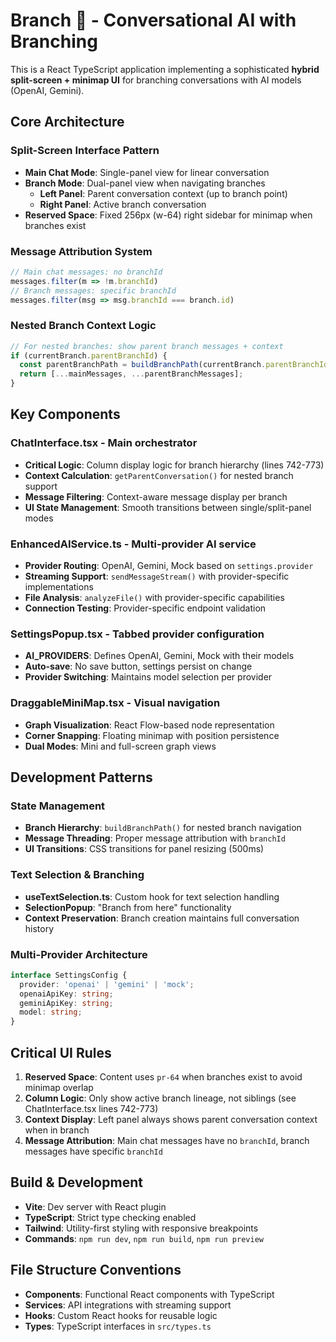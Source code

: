 <!-- Use this file to provide workspace-specific custom instructions to Copilot. For more details, visit https://code.visualstudio.com/docs/copilot/copilot-customization#_use-a-githubcopilotinstructionsmd-file -->

# Branch 🌿 - Conversational AI with Branching

This is a React TypeScript application implementing a sophisticated **hybrid split-screen + minimap UI** for branching conversations with AI models (OpenAI, Gemini).

## Core Architecture

### **Split-Screen Interface Pattern**
- **Main Chat Mode**: Single-panel view for linear conversation
- **Branch Mode**: Dual-panel view when navigating branches
  - **Left Panel**: Parent conversation context (up to branch point)
  - **Right Panel**: Active branch conversation
- **Reserved Space**: Fixed 256px (w-64) right sidebar for minimap when branches exist

### **Message Attribution System**
```typescript
// Main chat messages: no branchId
messages.filter(m => !m.branchId)
// Branch messages: specific branchId
messages.filter(msg => msg.branchId === branch.id)
```

### **Nested Branch Context Logic**
```typescript
// For nested branches: show parent branch messages + context
if (currentBranch.parentBranchId) {
  const parentBranchPath = buildBranchPath(currentBranch.parentBranchId);
  return [...mainMessages, ...parentBranchMessages];
}
```

## Key Components

### **ChatInterface.tsx** - Main orchestrator
- **Critical Logic**: Column display logic for branch hierarchy (lines 742-773)
- **Context Calculation**: `getParentConversation()` for nested branch support
- **Message Filtering**: Context-aware message display per branch
- **UI State Management**: Smooth transitions between single/split-panel modes

### **EnhancedAIService.ts** - Multi-provider AI service
- **Provider Routing**: OpenAI, Gemini, Mock based on `settings.provider`
- **Streaming Support**: `sendMessageStream()` with provider-specific implementations
- **File Analysis**: `analyzeFile()` with provider-specific capabilities
- **Connection Testing**: Provider-specific endpoint validation

### **SettingsPopup.tsx** - Tabbed provider configuration
- **AI_PROVIDERS**: Defines OpenAI, Gemini, Mock with their models
- **Auto-save**: No save button, settings persist on change
- **Provider Switching**: Maintains model selection per provider

### **DraggableMiniMap.tsx** - Visual navigation
- **Graph Visualization**: React Flow-based node representation
- **Corner Snapping**: Floating minimap with position persistence
- **Dual Modes**: Mini and full-screen graph views

## Development Patterns

### **State Management**
- **Branch Hierarchy**: `buildBranchPath()` for nested branch navigation
- **Message Threading**: Proper message attribution with `branchId`
- **UI Transitions**: CSS transitions for panel resizing (500ms)

### **Text Selection & Branching**
- **useTextSelection.ts**: Custom hook for text selection handling
- **SelectionPopup**: "Branch from here" functionality
- **Context Preservation**: Branch creation maintains full conversation history

### **Multi-Provider Architecture**
```typescript
interface SettingsConfig {
  provider: 'openai' | 'gemini' | 'mock';
  openaiApiKey: string;
  geminiApiKey: string;
  model: string;
}
```

## Critical UI Rules

1. **Reserved Space**: Content uses `pr-64` when branches exist to avoid minimap overlap
2. **Column Logic**: Only show active branch lineage, not siblings (see ChatInterface.tsx lines 742-773)
3. **Context Display**: Left panel always shows parent conversation context when in branch
4. **Message Attribution**: Main chat messages have no `branchId`, branch messages have specific `branchId`

## Build & Development

- **Vite**: Dev server with React plugin
- **TypeScript**: Strict type checking enabled
- **Tailwind**: Utility-first styling with responsive breakpoints
- **Commands**: `npm run dev`, `npm run build`, `npm run preview`

## File Structure Conventions

- **Components**: Functional React components with TypeScript
- **Services**: API integrations with streaming support
- **Hooks**: Custom React hooks for reusable logic
- **Types**: TypeScript interfaces in `src/types.ts`
